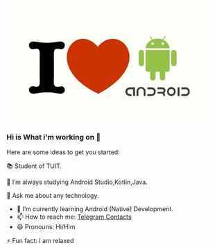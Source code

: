 ![Screenshot](my_img.png)

### Hi is What i'm working on 👋

Here are some ideas to get you started:

📚 Student of TUIT.

🌱 I’m always studying Android Studio,Kotlin,Java.

💬 Ask me about any technology.
- 🌱 I’m currently learning Android (Native) Development.
- 📫 How to reach me: [Telegram Contacts](https://t.me/IslomjonAbdusaitov)
- 😄 Pronouns: Hi/Him

⚡ Fun fact: I am relaxed
